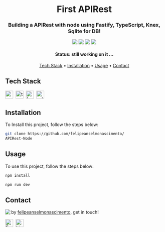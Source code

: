<h1 align="center">
	 First APIRest
</h1>

<h3 align="center">
	Building a APIRest with node using Fastify, TypeScript, Knex, Sqlite for DB!
</h3>

<p align="center">
	<img src="https://img.shields.io/badge/PRs-welcome-brightgreen.svg?style=flat-square"/>
	<img src="https://img.shields.io/github/repo-size/felipeanselmonascimento/APIRest-Node?color=green"/>
	<img src="https://img.shields.io/github/last-commit/felipeanselmonascimento/APIRest-Node?color=green"/>
	<img src="https://img.shields.io/github/languages/count/felipeanselmonascimento/APIRest-Node?color=green"/>
</p>

<h4 align="center">
	Status: still working on it ...
</h4>

<p align="center">
	<a href="#tech-stack">Tech Stack</a> •
	<a href="#installation">Installation</a> •
	<a href="#usage">Usage</a> • 
	<a href="#contact">Contact</a> 
</p>

## Tech Stack
<img src="https://seeklogo.com/images/N/nodejs-logo-D26404F360-seeklogo.com.png?v=638179441440000000" alt="node Badge" height="25">&nbsp;
<img src="https://img.shields.io/badge/Typescript-05122A?style=flat&logo=typescript" alt="typescript Badge" height="25">&nbsp;
<img src="https://fek.io/static/4eb1607bd8d04edf6f36dd4709740cc2/21b4d/fastify-olive-logo.png" alt="fastfy Badge" height="25">&nbsp;
<img src="http://www.codebind.com/wp-content/uploads/2016/09/SQLite-623x381.jpg" alt="sqlite Badge" height="25">&nbsp;

<!-- <div align="center"> 
    <img src="./src/assets/timerignite.png"/>
</div> -->

## Installation
To Install this project, follow the steps below:
```bash
git clone https://github.com/felipeanselmonascimento/
APIRest-Node
```

## Usage
To use this project, follow the steps below:
```bash
npm install

npm run dev
```

## Contact
<img align="left" src="https://avatars.githubusercontent.com/felipeanselmonascimento?size=100">

by [felipeanselmonascimento](https://github.com/felipeanselmonascimento), get in touch!

<a href="mailto:felipeanselmodonascimento@gmail.com" target="_blank"><img src="https://img.shields.io/badge/Email-D14836?style=flat&logo=gmail&logoColor=white" alt="Email Badge" height="25"></a>&nbsp;
<a href="https://www.linkedin.com/in/felipe-anselmo-do-nascimento-394042232/" target="_blank"><img src="https://img.shields.io/badge/Linkedin-0077B5?style=flat&logo=linkedin&logoColor=white" alt="LinkedIn Badge" height="25"></a>&nbsp;

<br clear="left"/>

